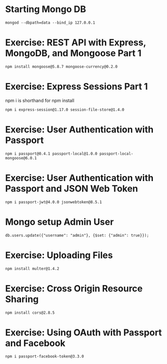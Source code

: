 # Starting Mongo DB
```
mongod --dbpath=data --bind_ip 127.0.0.1
```

# Exercise: REST API with Express, MongoDB, and Mongoose Part 1
```
npm install mongoose@5.8.7 mongoose-currency@0.2.0
```

# Exercise: Express Sessions Part 1
npm i is shorthand for npm install
```
npm i express-session@1.17.0 session-file-store@1.4.0
```

# Exercise: User Authentication with Passport
```
npm i passport@0.4.1 passport-local@1.0.0 passport-local-mongoose@6.0.1
```

# Exercise: User Authentication with Passport and JSON Web Token
```
npm i passport-jwt@4.0.0 jsonwebtoken@8.5.1
```

# Mongo setup Admin User
```
db.users.update({"username": "admin"}, {$set: {"admin": true}});
```

# Exercise: Uploading Files
```
npm install multer@1.4.2
```

# Exercise: Cross Origin Resource Sharing
```
npm install cors@2.8.5
```

# Exercise: Using OAuth with Passport and Facebook
```
npm i passport-facebook-token@3.3.0
```
